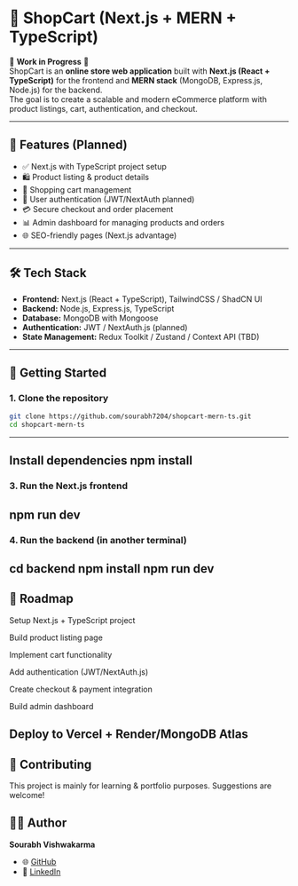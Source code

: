 # 🛒 ShopCart (Next.js + MERN + TypeScript)

🚧 **Work in Progress** 🚧  
ShopCart is an **online store web application** built with **Next.js (React + TypeScript)** for the frontend and **MERN stack** (MongoDB, Express.js, Node.js) for the backend.  
The goal is to create a scalable and modern eCommerce platform with product listings, cart, authentication, and checkout.

---

## 📌 Features (Planned)
- ✅ Next.js with TypeScript project setup  
- 🛍 Product listing & product details  
- 🛒 Shopping cart management  
- 🔐 User authentication (JWT/NextAuth planned)  
- 💳 Secure checkout and order placement  
- 📊 Admin dashboard for managing products and orders  
- 🌐 SEO-friendly pages (Next.js advantage)  

---

## 🛠 Tech Stack
- **Frontend:** Next.js (React + TypeScript), TailwindCSS / ShadCN UI  
- **Backend:** Node.js, Express.js, TypeScript  
- **Database:** MongoDB with Mongoose  
- **Authentication:** JWT / NextAuth.js (planned)  
- **State Management:** Redux Toolkit / Zustand / Context API (TBD)  

---

## 🚀 Getting Started

### 1. Clone the repository
```bash
git clone https://github.com/sourabh7204/shopcart-mern-ts.git
cd shopcart-mern-ts
```
---
Install dependencies
npm install
---
### 3. Run the Next.js frontend
npm run dev
---
### 4. Run the backend (in another terminal)
cd backend
npm install
npm run dev
---
## 📅 Roadmap

 Setup Next.js + TypeScript project

 Build product listing page

 Implement cart functionality

 Add authentication (JWT/NextAuth.js)

 Create checkout & payment integration

 Build admin dashboard

 Deploy to Vercel + Render/MongoDB Atlas
---
## 🤝 Contributing

This project is mainly for learning & portfolio purposes. Suggestions are welcome!
## 👨‍💻 Author  

**Sourabh Vishwakarma**  
- 🌐 [GitHub](https://github.com/sourabh7204)  
- 💼 [LinkedIn](https://www.linkedin.com/in/sourabh7204)  
